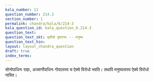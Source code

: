 ```yaml
---
kala_number: 11
question_number: 214.3
section_number: 1
permalink: chandra/kala/6/214-3
kala_question_id: kala_question_6.214.3
question_text: 
question_text_skt: तृतीयो दृष्टान्तः -- मनुष्यः
question_text_hin: 
layout: layout_chandra_question
draft: true
index_terms:
---
```


<!-- skt-start -->
सोनोपाधिनः राज्ञः, अजवर्गोपाधिनः गोपालस्य च ऐक्ये विरोधो भवति। तथापि मनुष्यत्वस्य ऐक्ये विरोधो नास्ति।
<!-- skt-end -->

<!-- eng-start -->
<!-- eng-end -->


